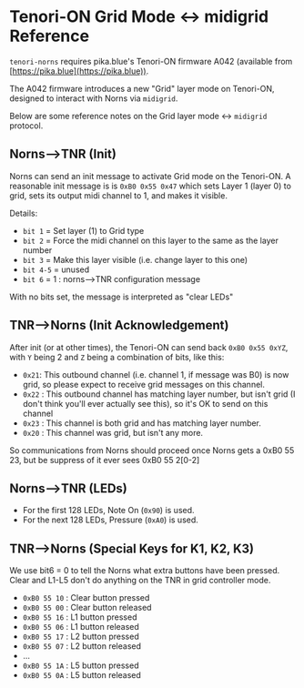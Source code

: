 # Tenori-ON Grid Mode <-> midigrid Reference

`tenori-norns` requires pika.blue's Tenori-ON firmware A042 (available from [https://pika.blue](https://pika.blue)).

The A042 firmware introduces a new "Grid" layer mode on Tenori-ON, designed to interact with Norns via `midigrid`.

Below are some reference notes on the Grid layer mode <-> `midigrid` protocol.

## Norns-->TNR (Init)

Norns can send an init message to activate Grid mode on the Tenori-ON. A reasonable init
message is is `0xB0 0x55 0x47` which sets Layer 1 (layer 0) to grid, sets its output midi channel to 1, and makes it visible.

Details:

* `bit 1` = Set layer (1) to Grid type
* `bit 2` = Force the midi channel on this layer to the same as the layer number
* `bit 3` = Make this layer visible (i.e. change layer to this one)
* `bit 4-5` = unused
* `bit 6` = 1 : norns-->TNR configuration message

With no bits set, the message is interpreted as "clear LEDs"

## TNR-->Norns (Init Acknowledgement)

After init (or at other times), the Tenori-ON can send back `0xB0 0x55 0xYZ`, with `Y` being 2 and `Z` being a combination of bits, like this:

* `0x21`: This outbound channel (i.e. channel 1, if message was B0) is now grid, so please expect to receive grid messages on this channel.
* `0x22` : This outbound channel has matching layer number, but isn't grid (I don't think you'll ever actually see this), so it's OK to send on this channel
* `0x23` : This channel is both grid and has matching layer number.
* `0x20` : This channel was grid, but isn't any more.
  
So communications from Norns should proceed once Norns gets a 0xB0 55 23, but be suppress of it ever sees 0xB0 55 2[0-2]

## Norns-->TNR (LEDs)

* For the first 128 LEDs, Note On (`0x90`) is used.
* For the next 128 LEDs, Pressure (`0xA0`) is used.

## TNR-->Norns (Special Keys for K1, K2, K3)

We use bit6 = 0 to tell the Norns what extra buttons have been pressed. 
Clear and L1-L5 don't do anything on the TNR in grid controller mode.

* `0xB0 55 10` : Clear button pressed
* `0xB0 55 00` : Clear button released
* `0xB0 55 16` : L1 button pressed
* `0xB0 55 06` : L1 button released
* `0xB0 55 17` : L2 button pressed
* `0xB0 55 07` : L2 button released
* ...
* `0xB0 55 1A` : L5 button pressed
* `0xB0 55 0A` : L5 button released
